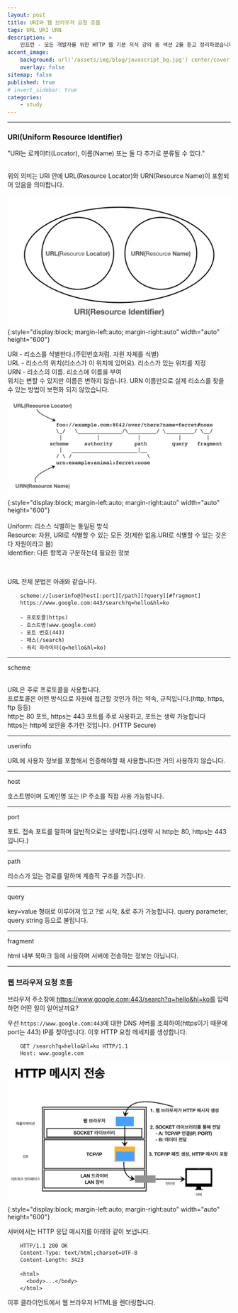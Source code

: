 ```yaml
---
layout: post
title: URI와 웹 브라우저 요청 흐름
tags: URL URI URN
description: >
    인프런 - 모든 개발자를 위한 HTTP 웹 기본 지식 강의 중 섹션 2를 듣고 정리하였습니다.
accent_image:
    background: url('/assets/img/blog/javascript_bg.jpg') center/cover
    overlay: false
sitemap: false
published: true
# invert_sidebar: true
categories:
    - study
---
```


---

### URI(Uniform Resource Identifier)

"URI는 로케이터(Locator), 이름(Name) 또는 둘 다 추가로 분류될 수 있다."<br>
<br>

위의 의미는 URI 안에 URL(Resource Locator)와 URN(Resource Name)이 포함되어 있음을 의미합니다.<br>

![image1](/assets/img/blog/study/20220616-study-uri-0.png){:style="display:block; margin-left:auto; margin-right:auto" width="auto" height="600"}

URI - 리소스를 식별한다.(주민번호처럼. 자원 자체를 식별)<br>
URL - 리소스의 위치(리소스가 이 위치에 있어요). 리소스가 있는 위치를 지정<br>
URN - 리소스의 이름. 리소스에 이름을 부여<br>
위치는 변할 수 있지만 이름은 변하지 않습니다.
URN 이름만으로 실제 리소스를 찾을 수 있는 방법이 보편화 되지 않았습니다.

![image2](/assets/img/blog/study/20220616-study-uri-1.png){:style="display:block; margin-left:auto; margin-right:auto" width="auto" height="600"}
<br><br>
Uniform: 리소스 식별하는 통일된 방식<br>
Resource: 자원, URI로 식별할 수 있는 모든 것(제한 없음.URI로 식별할 수 있는 것은 다 자원이라고 봄)<br>
Identifier: 다른 항목과 구분하는데 필요한 정보<br>

<br>

URL 전체 문법은 아래와 같습니다.

        scheme://[userinfo@]host[:port][/path][?query][#fragment]
        https://www.google.com:443/search?q=hello&hl=ko

        - 프로토콜(https)
        - 호스트명(www.google.com)
        - 포트 번호(443)
        - 패스(/search)
        - 쿼리 파라미터(q=hello&hl=ko)

---

scheme<br><br>

URL은 주로 프로토콜을 사용합니다.<br>
프로토콜은 어떤 방식으로 자원에 접근할 것인가 하는 약속, 규칙입니다.(http, https, ftp 등등)<br>
http는 80 포트, https는 443 포트를 주로 사용하고, 포트는 생략 가능합니다<br>
https는 http에 보안을 추가한 것입니다. (HTTP Secure)<br>

---

userinfo

URL에 사용자 정보를 포함해서 인증해야할 때 사용합니다만 거의 사용하지 않습니다.

---

host

호스트명이며 도메인명 또는 IP 주소를 직접 사용 가능합니다.

---

port

포트. 접속 포트를 말하며 일반적으로는 생략합니다.(생략 시 http는 80, https는 443입니다.)

---

path

리소스가 있는 경로를 말하며 계층적 구조를 가집니다.

---

query

key=value 형태로 이루어져 있고 ?로 시작, &로 추가 가능합니다.
query parameter, query string 등으로 불립니다.

---

fragment

html 내부 북마크 등에 사용하며 서버에 전송하는 정보는 아닙니다.

---

### 웹 브라우저 요청 흐름

브라우저 주소창에 https://www.google.com:443/search?q=hello&hl=ko를 입력하면 어떤 일이 일어날까요?

우선 `https://www.google.com:443`에 대한 DNS 서버를 조회하여(https이기 때문에 port는 443) IP를 찾아냅니다.
이후 HTTP 요청 메세지를 생성합니다.

        GET /search?q=hello&hl=ko HTTP/1.1
        Host: www.google.com

![image1](/assets/img/blog/study/20220616-study-http-1.png){:style="display:block; margin-left:auto; margin-right:auto" width="auto" height="600"}

서버에서는 HTTP 응답 메시지를 아래와 같이 보냅니다.

        HTTP/1.1 200 OK
        Content-Type: text/html;charset=UTF-8
        Content-Length: 3423

        <html>
          <body>...</body>
        </html>

이후 클라이언트에서 웹 브라우저 HTML을 렌더링합니다.
